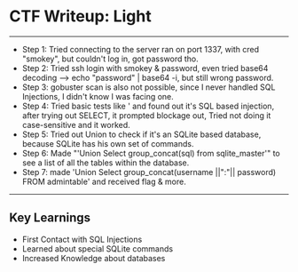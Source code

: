 # CTF Writeup: Light

---

- Step 1: Tried connecting to the server ran on port 1337, with cred "smokey", but couldn't log in, got password tho.
- Step 2: Tried ssh login with smokey & password, even tried base64 decoding --> echo "password" | base64 -i, but still wrong password.
- Step 3: gobuster scan is also not possible, since I never handled SQL Injections, I didn't know I was facing one.
- Step 4: Tried basic tests like ' and found out it's SQL based injection, after trying out SELECT, it prompted
blockage out, Tried not doing it case-sensitive and it worked.
- Step 5: Tried out Union to check if it's an SQLite based database, because SQLite has his own set of commands.
- Step 6: Made "'Union Select group_concat(sql) from sqlite_master'" to see a list of all the tables within the database.
- Step 7: made 'Union Select group_concat(username ||":"|| password) FROM admintable' and received flag & more. 


---

## Key Learnings

- First Contact with SQL Injections
- Learned about special SQLite commands
- Increased Knowledge about databases

